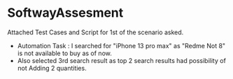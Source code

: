 # SoftwayAssesment
Attached Test Cases and Script for 1st of the scenario asked.

- Automation Task : I searched for "iPhone 13 pro max" as "Redme Not 8" is not available to buy as of now. 
- Also selected 3rd search result as top 2 search results had possibility of not Adding 2 quantities. 
